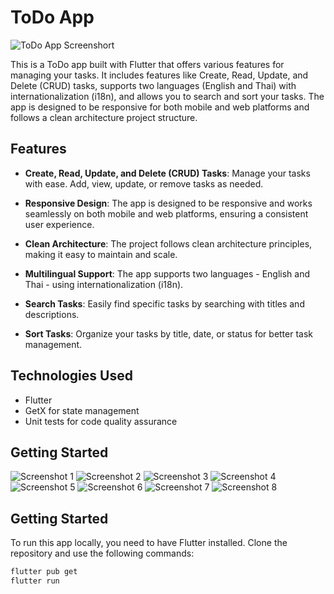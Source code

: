 # ToDo App

![ToDo App Screenshort](https://github.com/Potsathorn/todo_app/tree/main/screenshot)

This is a ToDo app built with Flutter that offers various features for managing your tasks. It includes features like Create, Read, Update, and Delete (CRUD) tasks, supports two languages (English and Thai) with internationalization (i18n), and allows you to search and sort your tasks. The app is designed to be responsive for both mobile and web platforms and follows a clean architecture project structure.

## Features

- **Create, Read, Update, and Delete (CRUD) Tasks**: Manage your tasks with ease. Add, view, update, or remove tasks as needed.

- **Responsive Design**: The app is designed to be responsive and works seamlessly on both mobile and web platforms, ensuring a consistent user experience.

- **Clean Architecture**: The project follows clean architecture principles, making it easy to maintain and scale.

- **Multilingual Support**: The app supports two languages - English and Thai - using internationalization (i18n).

- **Search Tasks**: Easily find specific tasks by searching with titles and descriptions.

- **Sort Tasks**: Organize your tasks by title, date, or status for better task management.

## Technologies Used

- Flutter
- GetX for state management
- Unit tests for code quality assurance

## Getting Started

![Screenshot 1](screenshot/Screenshot_Create.png)
![Screenshot 2](screenshot/Screenshot_Delete.png)
![Screenshot 3](screenshot/Screenshot_Languages_i18n.png)
![Screenshot 4](screenshot/Screenshot_MainPage.png)
![Screenshot 5](screenshot/Screenshot_Responsive.png)
![Screenshot 6](screenshot/Screenshot_Search.png)
![Screenshot 7](screenshot/Screenshot_Sort.png)
![Screenshot 8](screenshot/Screenshot_Update.png)

## Getting Started

To run this app locally, you need to have Flutter installed. Clone the repository and use the following commands:

```bash
flutter pub get
flutter run



